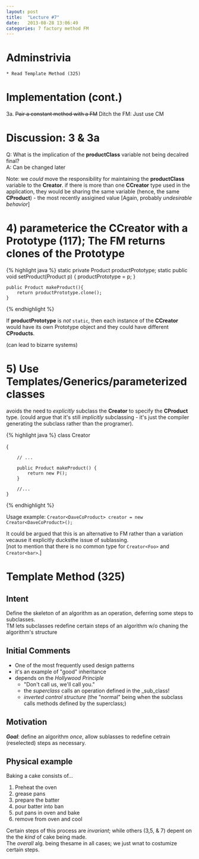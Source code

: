 ```yaml
---
layout: post
title:  "Lecture #7"
date:   2013-08-28 13:06:49
categories: 7 factory method FM
---
```


# Adminstrivia  
    * Read Template Method (325)

# Implementation (cont.)
  
3a. ~~Pair a constant method with a FM~~
Ditch the FM: Just use CM

# Discussion: 3 & 3a

Q: What is the implication of the __productClass__ variable not being decalred final?  
A: Can be changed later

Note: we _could_ move the responsibility for maintaining the __productClass__ variable to the __Creator__.
if there is more than one __CCreator__ type used in the application, they would be sharing the same variable 
(hence, the same __CProduct__) - the most recently assigined value [Again, probably _undesirable behavior_]
  
# 4) parameterice the CCreator with a Prototype (117); The FM returns clones of the Prototype

{% highlight java %}
    static private Product productPrototype;
    static public void setProduct(Product p) {
        productPrototype = p;
    }

    public Product makeProduct(){
        return productPrototype.clone();
    }

{% endhighlight %}

If __productPrototype__ is _not_ ``` static ```, then each instance of the __CCreator__ would have its own Prototype object and they could have different __CProducts__.
  
(can lead to bizarre systems)
 
# 5) Use Templates/Generics/parameterized classes  
avoids the need to _explicitly_ subclass the __Creator__ to specify the __CProduct__ type. 
(could argue that it's still _implicitly_ subclassing - it's just the compiler generating the subclass rather than the programer).

{% highlight java %}
    class Creator<P extend Product> {

        // ...

        public Product makeProduct() {
            return new P();
        }

        //...
    }
    
{% endhighlight %}

Usage example:
    ``` Creator<DaveCoProduct> creator = new Creator<DaveCoProduct>(); ```

It could be argued that this is an alternative to FM rather than a variation vecause it 
explicitly ducksthe issue of sublassing.  
 [not to mention that there is no common type for ``` Creator<Foo> ``` and ``` Creator<bar>```.]

# Template Method (325)

## Intent
Define the skeleton of an algorithm as an operation, deferring some steps to subclasses.  
TM lets subclasses redefine certain steps of an algorithm w/o chaning the algorithm's structure


## Initial Comments
* One of the most frequently used design patterns
* it's an example of "good" inheritance
* depends on the _Hollywood Principle_ 
    * "Don't call us, we'll call you."
    * the _superclass_ calls an operation defined in the _sub_class!
    * _inverted control structure_ (the "normal" being when the subclass calls methods defined by the superclass;)

## Motivation
___Goal___: define an algorithm _once_, allow sublasses to redefine cetrain (reselected) steps as necessary.

## Physical example
Baking a cake consists of...  
1. Preheat the oven  
2. grease pans  
3. prepare the batter  
4. pour batter into ban  
5. put pans in oven and bake  
6. remove from oven and cool  

  
Certain steps of this process are _invariant_; while others (3,5, & 7) depent on the the _kind_ of cake being made.  
The _overall_ alg. being thesame in all cases; we just wnat to costumize certain steps.


